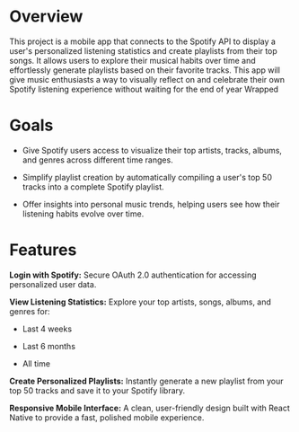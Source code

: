 # Overview
This project is a mobile app that connects to the Spotify API to display a user's personalized listening statistics and create playlists from their top songs.
It allows users to explore their musical habits over time and effortlessly generate playlists based on their favorite tracks.
This app will give music enthusiasts a way to visually reflect on and celebrate their own Spotify listening experience without waiting for the end of year Wrapped

# Goals
* Give Spotify users access to visualize their top artists, tracks, albums, and genres across different time ranges.

* Simplify playlist creation by automatically compiling a user's top 50 tracks into a complete Spotify playlist.

* Offer insights into personal music trends, helping users see how their listening habits evolve over time.

# Features
**Login with Spotify:** Secure OAuth 2.0 authentication for accessing personalized user data.

**View Listening Statistics:** Explore your top artists, songs, albums, and genres for:

* Last 4 weeks

* Last 6 months

* All time

**Create Personalized Playlists:** Instantly generate a new playlist from your top 50 tracks and save it to your Spotify library.

**Responsive Mobile Interface:** A clean, user-friendly design built with React Native to provide a fast, polished mobile experience.

